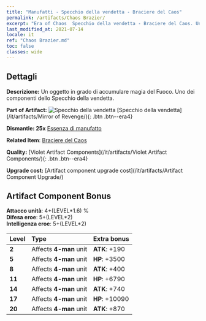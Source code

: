 ```yaml
---
title: "Manufatti - Specchio della vendetta - Braciere del Caos"
permalink: /artifacts/Chaos Brazier/
excerpt: "Era of Chaos  Specchio della vendetta - Braciere del Caos. Un oggetto in grado di accumulare magia del Fuoco. Uno dei componenti dello Specchio della vendetta."
last_modified_at: 2021-07-14
locale: it
ref: "Chaos Brazier.md"
toc: false
classes: wide
---
```




## Dettagli

 **Descrizione:** Un oggetto in grado di accumulare magia del Fuoco. Uno dei componenti dello Specchio della vendetta.

 **Part of Artifact:** ![Specchio della vendetta](/images/t/icon_artifact_35.png) [Specchio della vendetta](/it/artifacts/Mirror of Revenge/){: .btn .btn--era4}

 **Dismantle: 25x** [Essenza di manufatto](/ItemsIT/con_905/)

 **Related Item**: [Braciere del Caos](/ItemsIT/art_140/)

 **Quality:** [Violet Artifact Components](/it/artifacts/Violet Artifact Components/){: .btn .btn--era4}

 **Upgrade cost:** [Artifact component upgrade cost](/it/artifacts/Artifact Component Upgrade/)

## Artifact Component Bonus

  **Attacco unità**: 4+(LEVEL\*1.6) %<br/>**Difesa eroe**: 5+(LEVEL\*2)<br/>**Intelligenza eroe**: 5+(LEVEL\*2)

  |  Level  | Type |    Extra bonus  | 
  |:--------|:-----|:----------------| 
  | **2** | Affects **4-man** unit | **ATK**: +190 | 
  | **5** | Affects **4-man** unit | **HP**: +3500 | 
  | **8** | Affects **4-man** unit | **ATK**: +400 | 
  | **11** | Affects **4-man** unit | **HP**: +6790 | 
  | **14** | Affects **4-man** unit | **ATK**: +740 | 
  | **17** | Affects **4-man** unit | **HP**: +10090 | 
  | **20** | Affects **4-man** unit | **ATK**: +870 | 
